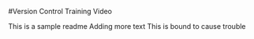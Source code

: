 #Version Control Training Video

This is a sample readme
Adding more text
This is bound to cause trouble
